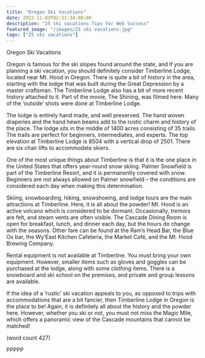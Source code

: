 ```yaml
---
title: "Oregon Ski Vacations"
date: 2022-11-03T02:31:34-08:00
description: "25 ski vacations Tips for Web Success"
featured_image: "/images/25 ski vacations.jpg"
tags: ["25 ski vacations"]
---
```


Oregon Ski Vacations

Oregon is famous for the ski slopes found around the 
state, and if you are planning a ski vacation, you 
should definitely consider Timberline Lodge, located 
near Mt. Hood in Oregon. There is quite a bit of 
history in the area, starting with the lodge that was 
built during the Great Depression by a master 
craftsman. The Timberline Lodge also has a bit of 
more recent history attached to it. Part of the movie, 
The Shining, was filmed here. Many of the ‘outside’ 
shots were done at Timberline Lodge. 

The lodge is entirely hand made, and well preserved. 
The hand woven draperies and the hand hewn beams 
add to the rustic charm and history of the place. The 
lodge sits in the middle of 1400 acres consisting of 
35 trails. The trails are perfect for beginners, 
intermediates, and experts. The top elevation at 
Timberline Lodge is 8504 with a vertical drop of 2501. 
There are six chair lifts to accommodate skiers.

One of the most unique things about Timberline is 
that it is the one place in the United States that offers 
year-round snow skiing. Palmer Snowfield is part of 
the Timberline Resort, and it is permanently covered 
with snow. Beginners are not always allowed on 
Palmer snowfield – the conditions are considered 
each day when making this determination.

Skiing, snowboarding, hiking, snowshoeing, and 
lodge tours are the main attractions at Timberline. 
Here, it is all about the powder! Mt. Hood is an active 
volcano which is considered to be dormant. 
Occasionally, tremors are felt, and steam vents are 
often visible. The Cascade Dining Room is open for 
breakfast, lunch, and dinner each day, but the hours 
do change with the seasons. Other fare can be found 
at the Ram’s Head Bar, the Blue Ox bar, the Wy’East 
Kitchen Cafeteria, the Market Café, and the Mt. Hood 
Brewing Company.

Rental equipment is not available at Timberline. You 
must bring your own equipment. However, smaller 
items such as gloves and goggles can be purchased 
at the lodge, along with some clothing items. There is 
a snowboard and ski school on the premises, and 
private and group lessons are available. 

If the idea of a ‘rustic’ ski vacation appeals to you, 
as opposed to trips with accommodations that are a 
bit fancier, then Timberline Lodge in Oregon is the 
place to be! Again, it is definitely all about the history 
and the powder here. However, whether you ski or not, 
you must not miss the Magic Mile, which offers a 
panoramic view of the Cascade mountains that cannot 
be matched!
 
(word count 427)

PPPPP




